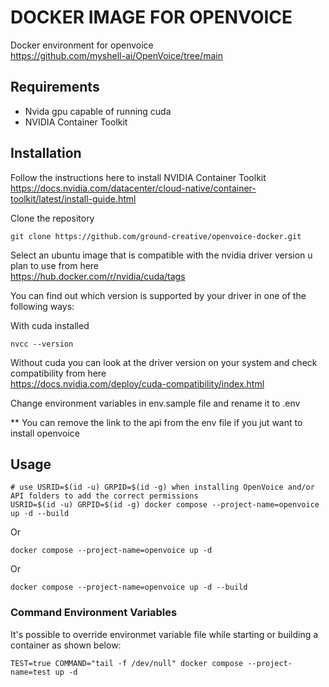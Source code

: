 # DOCKER IMAGE FOR OPENVOICE

Docker environment for openvoice<br />
https://github.com/myshell-ai/OpenVoice/tree/main


## Requirements

- Nvida gpu capable of running cuda
- NVIDIA Container Toolkit

## Installation

Follow the instructions here to install NVIDIA Container Toolkit<br />
https://docs.nvidia.com/datacenter/cloud-native/container-toolkit/latest/install-guide.html

Clone the repository
```
git clone https://github.com/ground-creative/openvoice-docker.git
```

Select an ubuntu image that is compatible with the nvidia driver version u plan to use from here<br />
https://hub.docker.com/r/nvidia/cuda/tags

You can find out which version is supported by your driver in one of the following ways:

With cuda installed
```
nvcc --version
```

Without cuda you can look at the driver version on your system and check compatibility from here<br />
https://docs.nvidia.com/deploy/cuda-compatibility/index.html


Change environment variables in env.sample file and rename it to .env

** You can remove the link to the api from the env file if you jut want to install openvoice

## Usage

```
# use USRID=$(id -u) GRPID=$(id -g) when installing OpenVoice and/or API folders to add the correct permissions
USRID=$(id -u) GRPID=$(id -g) docker compose --project-name=openvoice up -d --build
```
Or
```
docker compose --project-name=openvoice up -d
```
Or
```
docker compose --project-name=openvoice up -d --build
```
### Command Environment Variables

It's possible to override environmet variable file while starting or building a container as shown below:
```
TEST=true COMMAND="tail -f /dev/null" docker compose --project-name=test up -d
```
